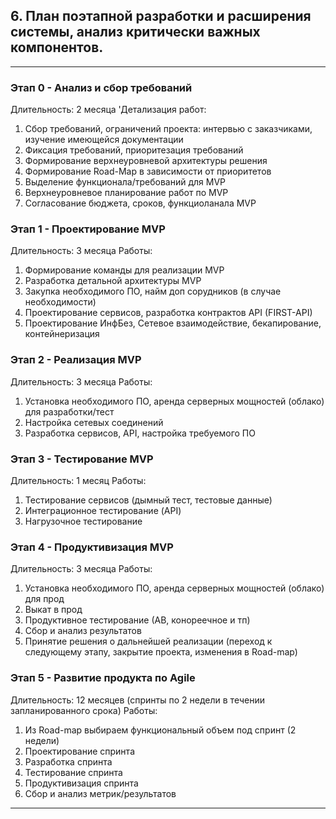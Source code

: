 ## 6. План поэтапной разработки и расширения системы, анализ критически важных компонентов. 

---
### Этап 0 - Анализ и сбор требований 
Длительность: 2 месяца
'Детализация работ:
1. Сбор требований, ограничений проекта: интервью с заказчиками, изучение имеющейся документации
2. Фиксация требований, приоритезация требований
3. Формирование верхнеуровневой архитектуры решения
4. Формирование Road-Map в зависимости от приоритетов
5. Выделение функционала/требований для MVP
6. Верхнеуровневое планирование работ по MVP
7. Согласование бюджета, сроков, функциоланала MVP

### Этап 1 - Проектирование MVP 
Длительность: 3 месяца
Работы:
1. Формирование команды для реализации MVP
2. Разработка детальной архитектуры MVP
3. Закупка необходимого ПО, найм доп сорудников (в случае необходимости)
4. Проектирование сервисов, разработка контрактов API (FIRST-API)
5. Проектирование ИнфБез, Сетевое взаимодействие, бекапирование, контейнеризация   

### Этап 2 - Реализация MVP 
Длительность: 3 месяца
Работы:
1. Установка необходимого ПО, аренда серверных мощностей (облако) для разработки/тест
2. Настройка сетевых соединений
3. Разработка сервисов, API, настройка требуемого ПО
   
### Этап 3 - Тестирование MVP 
Длительность: 1 месяц
Работы:
1. Тестирование сервисов (дымный тест, тестовые данные)
2. Интеграционное тестирование (API)
3. Нагрузочное тестирование

### Этап 4 - Продуктивизация MVP
Длительность: 3 месяца
Работы:
1. Установка необходимого ПО, аренда серверных мощностей (облако) для прод
2. Выкат в прод
3. Продуктивное тестирование (АВ, конореечное и тп)
4. Сбор и анализ результатов
5. Принятие решения о дальнейшей реализации (переход к следующему этапу, закрытие проекта, изменения в Road-map) 

### Этап 5 - Развитие продукта по Agile
Длительность: 12 месяцев (спринты по 2 недели в течении запланированного срока)
Работы:   
1. Из Road-map выбираем функциональный объем под спринт (2 недели)
2. Проектирование спринта
3. Разработка спринта
4. Тестирование спринта
5. Продуктивизация спринта 
6. Сбор и анализ метрик/результатов


---
